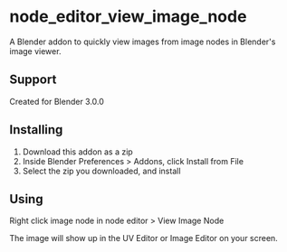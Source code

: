 # node_editor_view_image_node
A Blender addon to quickly view images from image nodes in Blender's image viewer.

## Support
Created for Blender 3.0.0

## Installing
1. Download this addon as a zip
2. Inside Blender Preferences > Addons, click Install from File
3. Select the zip you downloaded, and install

## Using
Right click image node in node editor > View Image Node

The image will show up in the UV Editor or Image Editor on your screen.
